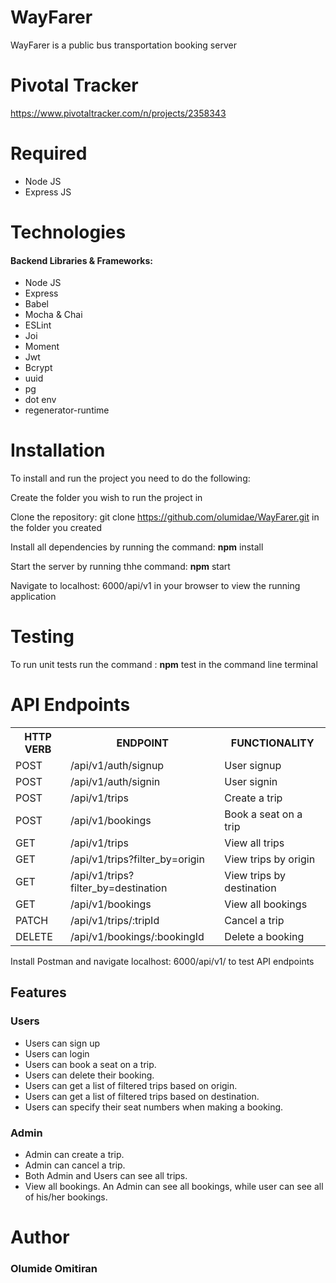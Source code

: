 # WayFarer
WayFarer is a public bus transportation booking server

# Pivotal Tracker
https://www.pivotaltracker.com/n/projects/2358343

# Required
- Node JS
- Express JS

# Technologies
#### Backend Libraries & Frameworks:
* Node JS
* Express
* Babel
* Mocha & Chai
* ESLint
* Joi
* Moment
* Jwt
* Bcrypt
* uuid
* pg
* dot env
* regenerator-runtime

# Installation
To install and run the project you need to do the following:

Create the folder you wish to run the project in

Clone the repository: git clone https://github.com/olumidae/WayFarer.git in the folder you created

Install all dependencies by running the command: **npm** install

Start the server by running thhe command: **npm** start

Navigate to localhost: 6000/api/v1 in your browser to view the running application

# Testing
To run unit tests run the command : **npm** test in the command line terminal

# API Endpoints
<table>
<tr><th>HTTP VERB</th><th>ENDPOINT</th><th>FUNCTIONALITY</th></tr>

<tr><td>POST</td> <td>/api/v1/auth/signup</td>  <td>User signup</td></tr>

<tr><td>POST</td> <td>/api/v1/auth/signin</td>  <td>User signin</td></tr>

<tr><td>POST</td> <td>/api/v1/trips</td>  <td>Create a trip</td></tr>

<tr><td>POST</td> <td>/api/v1/bookings</td>  <td>Book a seat on a trip</td></tr>

<tr><td>GET</td> <td>/api/v1/trips</td>  <td>View all trips</td></tr>

<tr><td>GET</td> <td>/api/v1/trips?filter_by=origin</td>  <td>View trips by origin</td></tr>

<tr><td>GET</td> <td>/api/v1/trips?filter_by=destination</td>  <td>View trips by destination</td></tr>

<tr><td>GET</td> <td>/api/v1/bookings</td>  <td>View all bookings</td></tr>

<tr><td>PATCH</td> <td>/api/v1/trips/:tripId</td>  <td>Cancel a trip</td></tr>

<tr><td>DELETE</td> <td>/api/v1/bookings/:bookingId</td>  <td>Delete a booking</td></tr>

</table>

Install Postman and navigate localhost: 6000/api/v1/ to test API endpoints

## Features

### Users
* Users can sign up
* Users can login
* Users can book a seat on a trip.
* Users can delete their booking.
* Users can get a list of filtered trips based on origin.
* Users can get a list of filtered trips based on destination.
* Users can specify their seat numbers when making a booking.

### Admin
* Admin can create a trip.
* Admin can cancel a trip.
* Both Admin and Users can see all trips.
* View all bookings. An Admin can see all bookings, while user can see all of his/her bookings.
 


# Author
### Olumide Omitiran